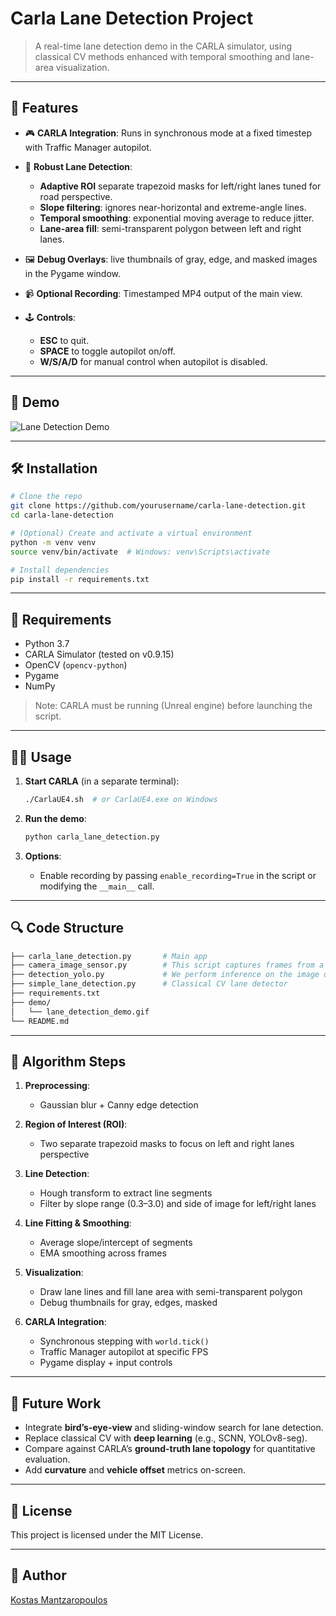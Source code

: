 # Carla Lane Detection Project

> A real-time lane detection demo in the CARLA simulator, using classical CV methods enhanced with temporal smoothing and lane-area visualization.

---

## 🚀 Features

* 🎮 **CARLA Integration**: Runs in synchronous mode at a fixed timestep with Traffic Manager autopilot.
* 🧠 **Robust Lane Detection**:

  * **Adaptive ROI** separate trapezoid masks for left/right lanes tuned for road perspective.
  * **Slope filtering**: ignores near-horizontal and extreme-angle lines.
  * **Temporal smoothing**: exponential moving average to reduce jitter.
  * **Lane-area fill**: semi-transparent polygon between left and right lanes.
* 🖼️ **Debug Overlays**: live thumbnails of gray, edge, and masked images in the Pygame window.
* 📹 **Optional Recording**: Timestamped MP4 output of the main view.
* 🕹️ **Controls**:

  * **ESC** to quit.
  * **SPACE** to toggle autopilot on/off.
  * **W/S/A/D** for manual control when autopilot is disabled.

---

## 📸 Demo

![Lane Detection Demo](demo/lane_detection_demo.gif)

---

## 🛠️ Installation

```bash
# Clone the repo
git clone https://github.com/yourusername/carla-lane-detection.git
cd carla-lane-detection

# (Optional) Create and activate a virtual environment
python -m venv venv
source venv/bin/activate  # Windows: venv\Scripts\activate

# Install dependencies
pip install -r requirements.txt
```

---

## 🔧 Requirements

* Python 3.7
* CARLA Simulator (tested on v0.9.15)
* OpenCV (`opencv-python`)
* Pygame
* NumPy

> Note: CARLA must be running (Unreal engine) before launching the script.

---

## 🏃‍♂️ Usage

1. **Start CARLA** (in a separate terminal):

   ```bash
   ./CarlaUE4.sh  # or CarlaUE4.exe on Windows
   ```
2. **Run the demo**:

   ```bash
   python carla_lane_detection.py
   ```
3. **Options**:

   * Enable recording by passing `enable_recording=True` in the script or modifying the `__main__` call.

---

## 🔍 Code Structure

```bash
├── carla_lane_detection.py       # Main app
├── camera_image_sensor.py        # This script captures frames from a drive storing them fo future processes
├── detection_yolo.py             # We perform inference on the image data from carla using YOLO
├── simple_lane_detection.py      # Classical CV lane detector
├── requirements.txt
├── demo/
│   └── lane_detection_demo.gif
└── README.md
```

---

## 🧱 Algorithm Steps

1. **Preprocessing**:

   * Gaussian blur + Canny edge detection
2. **Region of Interest (ROI)**:

   * Two separate trapezoid masks to focus on left and right lanes perspective
3. **Line Detection**:

   * Hough transform to extract line segments
   * Filter by slope range (0.3–3.0) and side of image for left/right lanes
4. **Line Fitting & Smoothing**:

   * Average slope/intercept of segments
   * EMA smoothing across frames
5. **Visualization**:

   * Draw lane lines and fill lane area with semi-transparent polygon
   * Debug thumbnails for gray, edges, masked
6. **CARLA Integration**:

   * Synchronous stepping with `world.tick()`
   * Traffic Manager autopilot at specific FPS
   * Pygame display + input controls

---

## 🔄 Future Work

* Integrate **bird’s-eye-view** and sliding-window search for lane detection.
* Replace classical CV with **deep learning** (e.g., SCNN, YOLOv8-seg).
* Compare against CARLA’s **ground-truth lane topology** for quantitative evaluation.
* Add **curvature** and **vehicle offset** metrics on-screen.

---

## 📜 License

This project is licensed under the MIT License.

---

## 👤 Author

[Kostas Mantzaropoulos](https://github.com/kmatzaro)
